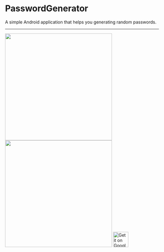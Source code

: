 # PasswordGenerator
A simple Android application that helps you generating random passwords.

---
<img src="https://raw.githubusercontent.com/marcoscgdev/PasswordGenerator/master/Screenshot_1534102095.png" width="350">
<img src="https://raw.githubusercontent.com/marcoscgdev/PasswordGenerator/master/Screenshot_1534102087.png" width="350">

<a href="https://play.google.com/store/apps/details?id=com.marcoscg.passwordgenerator">
  <img height="50" alt="Get it on Google Play"
      src="https://play.google.com/intl/en_us/badges/images/apps/en-play-badge.png" />
</a>
